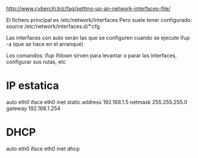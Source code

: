 http://www.cyberciti.biz/faq/setting-up-an-network-interfaces-file/

El fichero principal es
/etc/network/interfaces
Pero suele tener configurado:
source /etc/network/interfaces.d/*.cfg

Las interfaces con auto serán las que se configuren cuando se ejecute ifup -a (que se hace en el arranque)

Los comandos:
ifup <interface>
ifdown <interface>
sirven para levantar o parar las interfaces, configurar sus rutas, etc

# IP estatica
auto eth0
iface eth0 inet static
  address 192.168.1.5
  netmask 255.255.255.0
  gateway 192.168.1.254

# DHCP
auto eth0
iface eth0 inet dhcp
